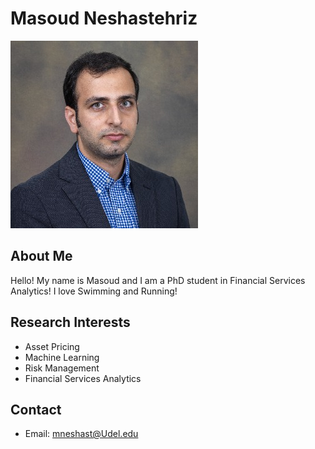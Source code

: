 # Masoud Neshastehriz
![Profile Picture](../images/Masoud.jpg)

## About Me

Hello! My name is Masoud and I am a PhD student in Financial Services Analytics! I love Swimming and Running!

## Research Interests

- Asset Pricing
- Machine Learning
- Risk Management
- Financial Services Analytics

## Contact

- Email: mneshast@Udel.edu
